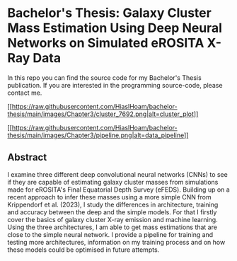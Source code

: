 # Bachelor's Thesis: Galaxy Cluster Mass Estimation Using Deep Neural Networks on Simulated eROSITA X-Ray Data

In this repo you can find the source code for my Bachelor's Thesis publication. If you are interested in the programming source-code, please contact me.

[[https://raw.githubusercontent.com/HiaslHoam/bachelor-thesis/main/images/Chapter3/cluster_7692.png|alt=cluster_plot]]

[[https://raw.githubusercontent.com/HiaslHoam/bachelor-thesis/main/images/Chapter3/pipeline.png|alt=data_pipeline]]



## Abstract

I examine three different deep convolutional neural networks (CNNs) to see if they are capable of estimating galaxy cluster masses from simulations made for eROSITA's Final Equatorial Depth Survey (eFEDS). Building up on a recent approach to infer these masses using a more simple CNN from Krippendorf et al. (2023), I study the differences in architecture, training and accuracy between the deep and the simple models. For that I firstly cover the basics of galaxy cluster X-ray emission and machine learning. Using the three architectures, I am able to get mass estimations that are close to the simple neural network. I provide a pipeline for training and testing more architectures, information on my training process and on how these models could be optimised in future attempts.
